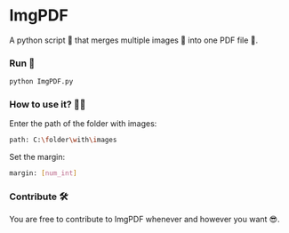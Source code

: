 # ImgPDF
A python script  🐍 that merges multiple images 📁 into one PDF file 📃.

### Run 🏁
```bash
python ImgPDF.py
```
###  How to use it? 🧠❔

Enter the path of the folder with images:
```bash
path: C:\folder\with\images
```
Set the margin:
```bash
margin: [num_int]
```
### Contribute 🛠️

You are free to contribute to ImgPDF whenever and however you want 😎.
